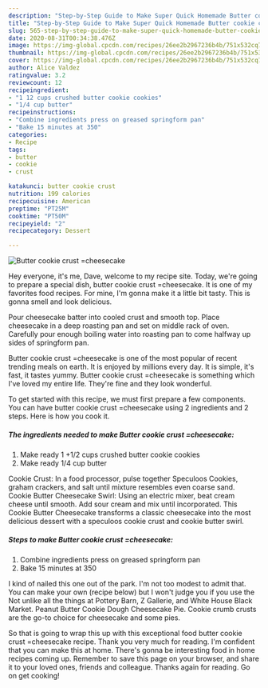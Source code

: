 ```yaml
---
description: "Step-by-Step Guide to Make Super Quick Homemade Butter cookie crust =cheesecake"
title: "Step-by-Step Guide to Make Super Quick Homemade Butter cookie crust =cheesecake"
slug: 565-step-by-step-guide-to-make-super-quick-homemade-butter-cookie-crust-cheesecake
date: 2020-08-31T00:34:38.476Z
image: https://img-global.cpcdn.com/recipes/26ee2b2967236b4b/751x532cq70/butter-cookie-crust-cheesecake-recipe-main-photo.jpg
thumbnail: https://img-global.cpcdn.com/recipes/26ee2b2967236b4b/751x532cq70/butter-cookie-crust-cheesecake-recipe-main-photo.jpg
cover: https://img-global.cpcdn.com/recipes/26ee2b2967236b4b/751x532cq70/butter-cookie-crust-cheesecake-recipe-main-photo.jpg
author: Alice Valdez
ratingvalue: 3.2
reviewcount: 12
recipeingredient:
- "1 12 cups crushed butter cookie cookies"
- "1/4 cup butter"
recipeinstructions:
- "Combine ingredients press on greased springform pan"
- "Bake 15 minutes at 350"
categories:
- Recipe
tags:
- butter
- cookie
- crust

katakunci: butter cookie crust 
nutrition: 199 calories
recipecuisine: American
preptime: "PT25M"
cooktime: "PT50M"
recipeyield: "2"
recipecategory: Dessert

---
```



![Butter cookie crust =cheesecake](https://img-global.cpcdn.com/recipes/26ee2b2967236b4b/751x532cq70/butter-cookie-crust-cheesecake-recipe-main-photo.jpg)

Hey everyone, it's me, Dave, welcome to my recipe site. Today, we're going to prepare a special dish, butter cookie crust =cheesecake. It is one of my favorites food recipes. For mine, I'm gonna make it a little bit tasty. This is gonna smell and look delicious.

Pour cheesecake batter into cooled crust and smooth top. Place cheesecake in a deep roasting pan and set on middle rack of oven. Carefully pour enough boiling water into roasting pan to come halfway up sides of springform pan.

Butter cookie crust =cheesecake is one of the most popular of recent trending meals on earth. It is enjoyed by millions every day. It is simple, it's fast, it tastes yummy. Butter cookie crust =cheesecake is something which I've loved my entire life. They're fine and they look wonderful.


To get started with this recipe, we must first prepare a few components. You can have butter cookie crust =cheesecake using 2 ingredients and 2 steps. Here is how you cook it.

<!--inarticleads1-->

##### The ingredients needed to make Butter cookie crust =cheesecake:

1. Make ready 1 +1/2 cups crushed butter cookie cookies
1. Make ready 1/4 cup butter


Cookie Crust: In a food processor, pulse together Speculoos Cookies, graham crackers, and salt until mixture resembles even coarse sand. Cookie Butter Cheesecake Swirl: Using an electric mixer, beat cream cheese until smooth. Add sour cream and mix until incorporated. This Cookie Butter Cheesecake transforms a classic cheesecake into the most delicious dessert with a speculoos cookie crust and cookie butter swirl. 

<!--inarticleads2-->

##### Steps to make Butter cookie crust =cheesecake:

1. Combine ingredients press on greased springform pan
1. Bake 15 minutes at 350


I kind of nailed this one out of the park. I&#39;m not too modest to admit that. You can make your own (recipe below) but I won&#39;t judge you if you use the Not unlike all the things at Pottery Barn, Z Gallerie, and White House Black Market. Peanut Butter Cookie Dough Cheesecake Pie. Cookie crumb crusts are the go-to choice for cheesecake and some pies. 

So that is going to wrap this up with this exceptional food butter cookie crust =cheesecake recipe. Thank you very much for reading. I'm confident that you can make this at home. There's gonna be interesting food in home recipes coming up. Remember to save this page on your browser, and share it to your loved ones, friends and colleague. Thanks again for reading. Go on get cooking!
